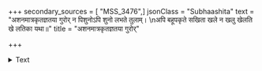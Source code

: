 +++
secondary_sources = [ "MSS_3476",]
jsonClass = "Subhaashita"
text = "अशनमात्रकृतज्ञतया गुरोर् न पिशुनोऽपि शुनो लभते तुलाम्।  \nअपि बहूपकृते सखिता खले न खलु खेलति खे लतिका यथा॥"
title = "अशनमात्रकृतज्ञतया गुरोर्"

+++

<details><summary>Text</summary>

अशनमात्रकृतज्ञतया गुरोर् न पिशुनोऽपि शुनो लभते तुलाम्।  
अपि बहूपकृते सखिता खले न खलु खेलति खे लतिका यथा॥
</details>
